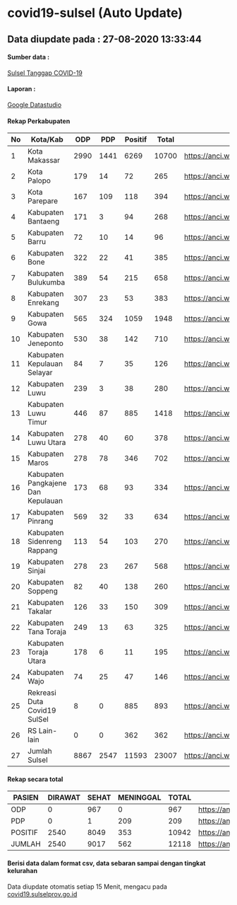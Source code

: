 
# covid19-sulsel (Auto Update)

## Data diupdate pada : 27-08-2020 13:33:44

#### Sumber data :
[Sulsel Tanggap COVID-19](https://covid19.sulselprov.go.id)

#### Laporan :
[Google Datastudio](https://datastudio.google.com/s/jythWGc1j4w)

#### Rekap Perkabupaten 
|No|Kota/Kab|ODP|PDP|Positif|Total|Link|
| --- | --- | --- | --- | --- | --- | --- |
|1|Kota Makassar|2990|1441|6269|10700|https://anci.web.id/cor/kota_makassar|
|2|Kota Palopo|179|14|72|265|https://anci.web.id/cor/kota_palopo|
|3|Kota Parepare|167|109|118|394|https://anci.web.id/cor/kota_parepare|
|4|Kabupaten Bantaeng|171|3|94|268|https://anci.web.id/cor/kabupaten_bantaeng|
|5|Kabupaten Barru|72|10|14|96|https://anci.web.id/cor/kabupaten_barru|
|6|Kabupaten Bone|322|22|41|385|https://anci.web.id/cor/kabupaten_bone|
|7|Kabupaten Bulukumba|389|54|215|658|https://anci.web.id/cor/kabupaten_bulukumba|
|8|Kabupaten Enrekang|307|23|53|383|https://anci.web.id/cor/kabupaten_enrekang|
|9|Kabupaten Gowa|565|324|1059|1948|https://anci.web.id/cor/kabupaten_gowa|
|10|Kabupaten Jeneponto|530|38|142|710|https://anci.web.id/cor/kabupaten_jeneponto|
|11|Kabupaten Kepulauan Selayar|84|7|35|126|https://anci.web.id/cor/kabupaten_kepulauan_selayar|
|12|Kabupaten Luwu|239|3|38|280|https://anci.web.id/cor/kabupaten_luwu|
|13|Kabupaten Luwu Timur|446|87|885|1418|https://anci.web.id/cor/kabupaten_luwu_timur|
|14|Kabupaten Luwu Utara|278|40|60|378|https://anci.web.id/cor/kabupaten_luwu_utara|
|15|Kabupaten Maros|278|78|346|702|https://anci.web.id/cor/kabupaten_maros|
|16|Kabupaten Pangkajene Dan Kepulauan|173|68|93|334|https://anci.web.id/cor/kabupaten_pangkajene_dan_kepulauan|
|17|Kabupaten Pinrang|569|32|33|634|https://anci.web.id/cor/kabupaten_pinrang|
|18|Kabupaten Sidenreng Rappang|113|54|103|270|https://anci.web.id/cor/kabupaten_sidenreng_rappang|
|19|Kabupaten Sinjai|278|23|267|568|https://anci.web.id/cor/kabupaten_sinjai|
|20|Kabupaten Soppeng|82|40|138|260|https://anci.web.id/cor/kabupaten_soppeng|
|21|Kabupaten Takalar|126|33|150|309|https://anci.web.id/cor/kabupaten_takalar|
|22|Kabupaten Tana Toraja|249|13|63|325|https://anci.web.id/cor/kabupaten_tana_toraja|
|23|Kabupaten Toraja Utara|178|6|11|195|https://anci.web.id/cor/kabupaten_toraja_utara|
|24|Kabupaten Wajo|74|25|47|146|https://anci.web.id/cor/kabupaten_wajo|
|25|Rekreasi Duta Covid19 SulSel|8|0|885|893|https://anci.web.id/cor/rekreasi_duta_covid19_sulsel|
|26|RS Lain-lain|0|0|362|362|https://anci.web.id/cor/rs_lain-lain|
|27|Jumlah Sulsel|8867|2547|11593|23007|https://anci.web.id/cor/jumlah_sulsel|

#### Rekap secara total

| PASIEN | DIRAWAT | SEHAT | MENINGGAL | TOTAL | LINK |
| ---- | -------- | ---- | ---- |  ---- | ---- |
| ODP | 0 | 967 | 0 | 967 | https://anci.web.id/cor/odp_detail.html |
| PDP | 0 | 1 | 209 | 209 | https://anci.web.id/cor/pdp_detail.html |
| POSITIF | 2540 | 8049 | 353 | 10942 | https://anci.web.id/cor/positif_detail.html |
| JUMLAH | 2540 | 9017 | 562 | 12118 | https://anci.web.id/cor/jumlah_sulsel/ |

 
#### Berisi data dalam format csv, data sebaran sampai dengan tingkat kelurahan

Data diupdate otomatis setiap 15 Menit, mengacu pada [covid19.sulselprov.go.id](https://covid19.sulselprov.go.id)

